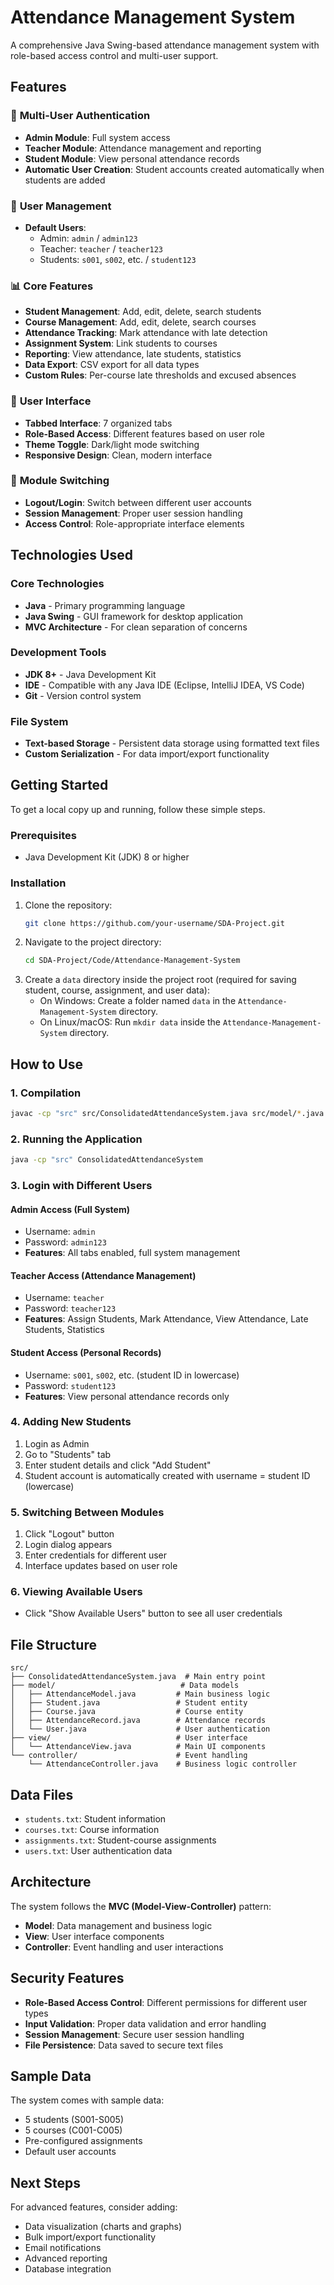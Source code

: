 # Attendance Management System

A comprehensive Java Swing-based attendance management system with role-based access control and multi-user support.

## Features

### 🔐 **Multi-User Authentication**
- **Admin Module**: Full system access
- **Teacher Module**: Attendance management and reporting
- **Student Module**: View personal attendance records
- **Automatic User Creation**: Student accounts created automatically when students are added

### 👥 **User Management**
- **Default Users**:
  - Admin: `admin` / `admin123`
  - Teacher: `teacher` / `teacher123`
  - Students: `s001`, `s002`, etc. / `student123`

### 📊 **Core Features**
- **Student Management**: Add, edit, delete, search students
- **Course Management**: Add, edit, delete, search courses
- **Attendance Tracking**: Mark attendance with late detection
- **Assignment System**: Link students to courses
- **Reporting**: View attendance, late students, statistics
- **Data Export**: CSV export for all data types
- **Custom Rules**: Per-course late thresholds and excused absences

### 🎨 **User Interface**
- **Tabbed Interface**: 7 organized tabs
- **Role-Based Access**: Different features based on user role
- **Theme Toggle**: Dark/light mode switching
- **Responsive Design**: Clean, modern interface

### 🔄 **Module Switching**
- **Logout/Login**: Switch between different user accounts
- **Session Management**: Proper user session handling
- **Access Control**: Role-appropriate interface elements

## Technologies Used

### Core Technologies
- **Java** - Primary programming language
- **Java Swing** - GUI framework for desktop application
- **MVC Architecture** - For clean separation of concerns

### Development Tools
- **JDK 8+** - Java Development Kit
- **IDE** - Compatible with any Java IDE (Eclipse, IntelliJ IDEA, VS Code)
- **Git** - Version control system

### File System
- **Text-based Storage** - Persistent data storage using formatted text files
- **Custom Serialization** - For data import/export functionality

## Getting Started

To get a local copy up and running, follow these simple steps.

### Prerequisites

- Java Development Kit (JDK) 8 or higher

### Installation

1. Clone the repository:
   ```bash
   git clone https://github.com/your-username/SDA-Project.git
   ```
2. Navigate to the project directory:
   ```bash
   cd SDA-Project/Code/Attendance-Management-System
   ```
3. Create a `data` directory inside the project root (required for saving student, course, assignment, and user data):
   - On Windows: Create a folder named `data` in the `Attendance-Management-System` directory.
   - On Linux/macOS: Run `mkdir data` inside the `Attendance-Management-System` directory.

## How to Use

### 1. **Compilation**
```bash
javac -cp "src" src/ConsolidatedAttendanceSystem.java src/model/*.java src/view/*.java src/controller/*.java
```

### 2. **Running the Application**
```bash
java -cp "src" ConsolidatedAttendanceSystem
```

### 3. **Login with Different Users**

#### **Admin Access** (Full System)
- Username: `admin`
- Password: `admin123`
- **Features**: All tabs enabled, full system management

#### **Teacher Access** (Attendance Management)
- Username: `teacher`
- Password: `teacher123`
- **Features**: Assign Students, Mark Attendance, View Attendance, Late Students, Statistics

#### **Student Access** (Personal Records)
- Username: `s001`, `s002`, etc. (student ID in lowercase)
- Password: `student123`
- **Features**: View personal attendance records only

### 4. **Adding New Students**
1. Login as Admin
2. Go to "Students" tab
3. Enter student details and click "Add Student"
4. Student account is automatically created with username = student ID (lowercase)

### 5. **Switching Between Modules**
1. Click "Logout" button
2. Login dialog appears
3. Enter credentials for different user
4. Interface updates based on user role

### 6. **Viewing Available Users**
- Click "Show Available Users" button to see all user credentials

## File Structure

```
src/
├── ConsolidatedAttendanceSystem.java  # Main entry point
├── model/                            # Data models
│   ├── AttendanceModel.java         # Main business logic
│   ├── Student.java                 # Student entity
│   ├── Course.java                  # Course entity
│   ├── AttendanceRecord.java        # Attendance records
│   └── User.java                    # User authentication
├── view/                            # User interface
│   └── AttendanceView.java          # Main UI components
└── controller/                      # Event handling
    └── AttendanceController.java    # Business logic controller
```

## Data Files

- `students.txt`: Student information
- `courses.txt`: Course information
- `assignments.txt`: Student-course assignments
- `users.txt`: User authentication data

## Architecture

The system follows the **MVC (Model-View-Controller)** pattern:
- **Model**: Data management and business logic
- **View**: User interface components
- **Controller**: Event handling and user interactions

## Security Features

- **Role-Based Access Control**: Different permissions for different user types
- **Input Validation**: Proper data validation and error handling
- **Session Management**: Secure user session handling
- **File Persistence**: Data saved to secure text files

## Sample Data

The system comes with sample data:
- 5 students (S001-S005)
- 5 courses (C001-C005)
- Pre-configured assignments
- Default user accounts

## Next Steps

For advanced features, consider adding:
- Data visualization (charts and graphs)
- Bulk import/export functionality
- Email notifications
- Advanced reporting
- Database integration

